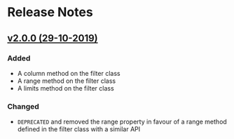 # Release Notes

## [v2.0.0 (29-10-2019)](https://github.com/franciskisiara/osmose/releases/tag/v2.0.0)

### Added
- A column method on the filter class 
- A range method on the filter class
- A limits method on the filter class

### Changed
- `DEPRECATED` and removed the range property in favour of a range method defined in the filter class with a similar API
